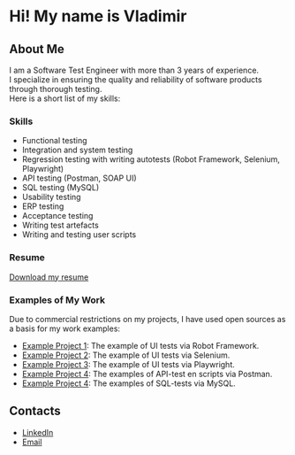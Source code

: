# Hi! My name is Vladimir

## About Me
I am a Software Test Engineer with more than 3 years of experience. <br> 
I specialize in ensuring the quality and reliability of software products through thorough testing. <br>
Here is a short list of my skills: <br>

### Skills
- Functional testing
- Integration and system testing
- Regression testing with writing autotests (Robot Framework, Selenium, Playwright)
- API testing (Postman, SOAP UI)
- SQL testing (MySQL)
- Usability testing
- ERP testing
- Acceptance testing
- Writing test artefacts
- Writing and testing user scripts

### Resume
[Download my resume](CV_Lashin_Tester_eng.pdf) 

### Examples of My Work
Due to commercial restrictions on my projects, I have used open sources as a basis for my work examples:

- [Example Project 1](under_construction.html): The example of UI tests via Robot Framework.
- [Example Project 2](under_construction.html): The example of UI tests via Selenium.
- [Example Project 3](under_construction.html): The example of UI tests via Playwright.
- [Example Project 4](under_construction.html): The examples of API-test en scripts via Postman.
- [Example Project 4](under_construction.html): The examples of SQL-tests via MySQL.


## Contacts
- [LinkedIn](https://www.linkedin.com/in/vnlashin)
- [Email](mailto:vnlashin@gmail.com)
